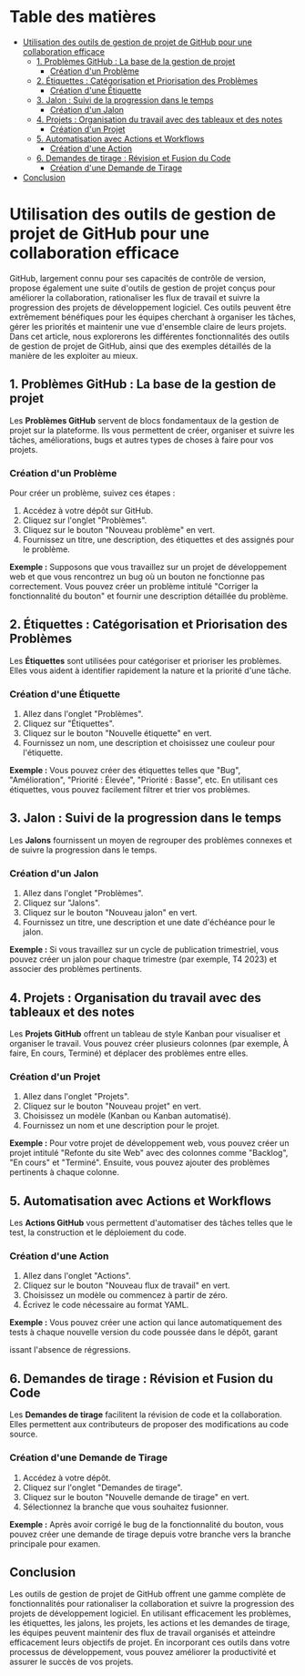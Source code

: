 # Table des matières

- [Utilisation des outils de gestion de projet de GitHub pour une collaboration efficace](#utilisation-des-outils-de-gestion-de-projet-de-github-pour-une-collaboration-efficace)
  - [1. Problèmes GitHub : La base de la gestion de projet](#1-problèmes-github-la-base-de-la-gestion-de-projet)
    - [Création d'un Problème](#création-dun-problème)
  - [2. Étiquettes : Catégorisation et Priorisation des Problèmes](#2-étiquettes-catégorisation-et-priorisation-des-problèmes)
    - [Création d'une Étiquette](#création-dune-étiquette)
  - [3. Jalon : Suivi de la progression dans le temps](#3-jalon-suivi-de-la-progressin-dans-le-temps)
    - [Création d'un Jalon](#création-dun-jalon)
  - [4. Projets : Organisation du travail avec des tableaux et des notes](#4-projets-organisation-du-travail-avec-des-tableaux-et-des-notes)
    - [Création d'un Projet](#création-dun-projet)
  - [5. Automatisation avec Actions et Workflows](#5-automatisation-avec-actions-et-workflows)
    - [Création d'une Action](#création-dune-action)
  - [6. Demandes de tirage : Révision et Fusion du Code](#6-demandes-de-tirage-révision-et-fusion-du-code)
    - [Création d'une Demande de Tirage](#création-dune-demande-de-tirage)
- [Conclusion](#conclusion)
# Utilisation des outils de gestion de projet de GitHub pour une collaboration efficace

GitHub, largement connu pour ses capacités de contrôle de version, propose également une suite d'outils de gestion de projet conçus pour améliorer la collaboration, rationaliser les flux de travail et suivre la progression des projets de développement logiciel. Ces outils peuvent être extrêmement bénéfiques pour les équipes cherchant à organiser les tâches, gérer les priorités et maintenir une vue d'ensemble claire de leurs projets. Dans cet article, nous explorerons les différentes fonctionnalités des outils de gestion de projet de GitHub, ainsi que des exemples détaillés de la manière de les exploiter au mieux.

## 1. **Problèmes GitHub : La base de la gestion de projet**

Les **Problèmes GitHub** servent de blocs fondamentaux de la gestion de projet sur la plateforme. Ils vous permettent de créer, organiser et suivre les tâches, améliorations, bugs et autres types de choses à faire pour vos projets.

### Création d'un Problème

Pour créer un problème, suivez ces étapes :

1. Accédez à votre dépôt sur GitHub.
2. Cliquez sur l'onglet "Problèmes".
3. Cliquez sur le bouton "Nouveau problème" en vert.
4. Fournissez un titre, une description, des étiquettes et des assignés pour le problème.

**Exemple :**
Supposons que vous travaillez sur un projet de développement web et que vous rencontrez un bug où un bouton ne fonctionne pas correctement. Vous pouvez créer un problème intitulé "Corriger la fonctionnalité du bouton" et fournir une description détaillée du problème.

## 2. **Étiquettes : Catégorisation et Priorisation des Problèmes**

Les **Étiquettes** sont utilisées pour catégoriser et prioriser les problèmes. Elles vous aident à identifier rapidement la nature et la priorité d'une tâche.

### Création d'une Étiquette

1. Allez dans l'onglet "Problèmes".
2. Cliquez sur "Étiquettes".
3. Cliquez sur le bouton "Nouvelle étiquette" en vert.
4. Fournissez un nom, une description et choisissez une couleur pour l'étiquette.

**Exemple :**
Vous pouvez créer des étiquettes telles que "Bug", "Amélioration", "Priorité : Élevée", "Priorité : Basse", etc. En utilisant ces étiquettes, vous pouvez facilement filtrer et trier vos problèmes.

## 3. **Jalon : Suivi de la progression dans le temps**

Les **Jalons** fournissent un moyen de regrouper des problèmes connexes et de suivre la progression dans le temps.

### Création d'un Jalon

1. Allez dans l'onglet "Problèmes".
2. Cliquez sur "Jalons".
3. Cliquez sur le bouton "Nouveau jalon" en vert.
4. Fournissez un titre, une description et une date d'échéance pour le jalon.

**Exemple :**
Si vous travaillez sur un cycle de publication trimestriel, vous pouvez créer un jalon pour chaque trimestre (par exemple, T4 2023) et associer des problèmes pertinents.

## 4. **Projets : Organisation du travail avec des tableaux et des notes**

Les **Projets GitHub** offrent un tableau de style Kanban pour visualiser et organiser le travail. Vous pouvez créer plusieurs colonnes (par exemple, À faire, En cours, Terminé) et déplacer des problèmes entre elles.

### Création d'un Projet

1. Allez dans l'onglet "Projets".
2. Cliquez sur le bouton "Nouveau projet" en vert.
3. Choisissez un modèle (Kanban ou Kanban automatisé).
4. Fournissez un nom et une description pour le projet.

**Exemple :**
Pour votre projet de développement web, vous pouvez créer un projet intitulé "Refonte du site Web" avec des colonnes comme "Backlog", "En cours" et "Terminé". Ensuite, vous pouvez ajouter des problèmes pertinents à chaque colonne.

## 5. **Automatisation avec Actions et Workflows**

Les **Actions GitHub** vous permettent d'automatiser des tâches telles que le test, la construction et le déploiement du code.

### Création d'une Action

1. Allez dans l'onglet "Actions".
2. Cliquez sur le bouton "Nouveau flux de travail" en vert.
3. Choisissez un modèle ou commencez à partir de zéro.
4. Écrivez le code nécessaire au format YAML.

**Exemple :**
Vous pouvez créer une action qui lance automatiquement des tests à chaque nouvelle version du code poussée dans le dépôt, garant

issant l'absence de régressions.

## 6. **Demandes de tirage : Révision et Fusion du Code**

Les **Demandes de tirage** facilitent la révision de code et la collaboration. Elles permettent aux contributeurs de proposer des modifications au code source.

### Création d'une Demande de Tirage

1. Accédez à votre dépôt.
2. Cliquez sur l'onglet "Demandes de tirage".
3. Cliquez sur le bouton "Nouvelle demande de tirage" en vert.
4. Sélectionnez la branche que vous souhaitez fusionner.

**Exemple :**
Après avoir corrigé le bug de la fonctionnalité du bouton, vous pouvez créer une demande de tirage depuis votre branche vers la branche principale pour examen.

## Conclusion

Les outils de gestion de projet de GitHub offrent une gamme complète de fonctionnalités pour rationaliser la collaboration et suivre la progression des projets de développement logiciel. En utilisant efficacement les problèmes, les étiquettes, les jalons, les projets, les actions et les demandes de tirage, les équipes peuvent maintenir des flux de travail organisés et atteindre efficacement leurs objectifs de projet. En incorporant ces outils dans votre processus de développement, vous pouvez améliorer la productivité et assurer le succès de vos projets.